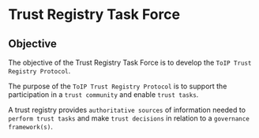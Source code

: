 # Trust Registry Task Force

## Objective

The objective of the Trust Registry Task Force is to develop the `ToIP Trust Registry Protocol`.

The purpose of the `ToIP Trust Registry Protocol` is to support the participation in a `trust community` and enable `trust tasks`.

A trust registry provides `authoritative sources` of information needed to `perform trust tasks` and make `trust decisions` in relation to a `governance framework(s)`.

